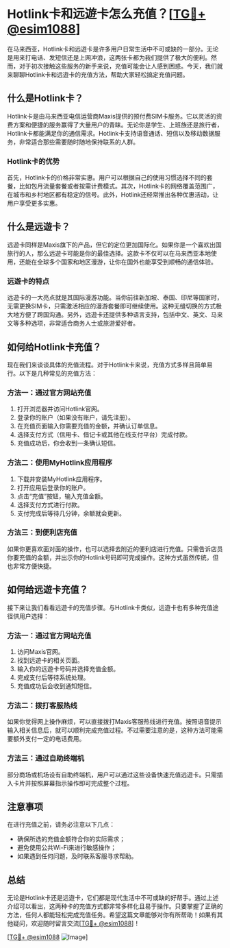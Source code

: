 # Hotlink卡和远遊卡怎么充值？[[TG💪+ @esim1088](https://t.me/s/esim1088)]

在马来西亚，Hotlink卡和远遊卡是许多用户日常生活中不可或缺的一部分。无论是用来打电话、发短信还是上网冲浪，这两张卡都为我们提供了极大的便利。然而，对于初次接触这些服务的新手来说，充值可能会让人感到困惑。今天，我们就来聊聊Hotlink卡和远遊卡的充值方法，帮助大家轻松搞定充值问题。

## 什么是Hotlink卡？

Hotlink卡是由马来西亚电信运营商Maxis提供的预付费SIM卡服务。它以灵活的资费方案和便捷的服务赢得了大量用户的青睐。无论你是学生、上班族还是旅行者，Hotlink卡都能满足你的通信需求。Hotlink卡支持语音通话、短信以及移动数据服务，非常适合那些需要随时随地保持联系的人群。

### Hotlink卡的优势

首先，Hotlink卡的价格非常实惠。用户可以根据自己的使用习惯选择不同的套餐，比如包月流量套餐或者按需计费模式。其次，Hotlink卡的网络覆盖范围广，在城市和乡村地区都有稳定的信号。此外，Hotlink还经常推出各种优惠活动，让用户享受更多实惠。

## 什么是远遊卡？

远遊卡同样是Maxis旗下的产品，但它的定位更加国际化。如果你是一个喜欢出国旅行的人，那么远遊卡可能是你的最佳选择。这款卡不仅可以在马来西亚本地使用，还能在全球多个国家和地区漫游，让你在国外也能享受到顺畅的通信体验。

### 远遊卡的特点

远遊卡的一大亮点就是其国际漫游功能。当你前往新加坡、泰国、印尼等国家时，无需更换SIM卡，只需激活相应的漫游套餐即可继续使用。这种无缝切换的方式极大地方便了跨国沟通。另外，远遊卡还提供多种语言支持，包括中文、英文、马来文等多种选项，非常适合商务人士或旅游爱好者。

## 如何给Hotlink卡充值？

现在我们来谈谈具体的充值流程。对于Hotlink卡来说，充值方式多样且简单易行。以下是几种常见的充值方法：

### 方法一：通过官方网站充值

1. 打开浏览器并访问Hotlink官网。
2. 登录你的账户（如果没有账户，请先注册）。
3. 在充值页面输入你需要充值的金额，并确认订单信息。
4. 选择支付方式（信用卡、借记卡或其他在线支付平台）完成付款。
5. 充值成功后，你会收到一条确认短信。

### 方法二：使用MyHotlink应用程序

1. 下载并安装MyHotlink应用程序。
2. 打开应用后登录你的账户。
3. 点击“充值”按钮，输入充值金额。
4. 选择支付方式进行付款。
5. 支付完成后等待几分钟，余额就会更新。

### 方法三：到便利店充值

如果你更喜欢面对面的操作，也可以选择去附近的便利店进行充值。只需告诉店员你要充值的金额，并出示你的Hotlink号码即可完成操作。这种方式虽然传统，但也非常方便快捷。

## 如何给远遊卡充值？

接下来让我们看看远遊卡的充值步骤。与Hotlink卡类似，远遊卡也有多种充值途径供用户选择：

### 方法一：通过官方网站充值

1. 访问Maxis官网。
2. 找到远遊卡的相关页面。
3. 输入你的远遊卡号码并选择充值金额。
4. 完成支付后等待系统处理。
5. 充值成功后会收到通知短信。

### 方法二：拨打客服热线

如果你觉得网上操作麻烦，可以直接拨打Maxis客服热线进行充值。按照语音提示输入相关信息后，就可以顺利完成充值过程。不过需要注意的是，这种方法可能需要额外支付一定的电话费用。

### 方法三：通过自助终端机

部分商场或机场设有自助终端机，用户可以通过这些设备快速充值远遊卡。只需插入卡片并按照屏幕指示操作即可完成整个过程。

## 注意事项

在进行充值之前，请务必注意以下几点：

- 确保所选的充值金额符合你的实际需求；
- 避免使用公共Wi-Fi来进行敏感操作；
- 如果遇到任何问题，及时联系客服寻求帮助。

## 总结

无论是Hotlink卡还是远遊卡，它们都是现代生活中不可或缺的好帮手。通过上述介绍可以看出，这两种卡的充值方式都非常多样化且易于操作。只要掌握了正确的方法，任何人都能轻松完成充值任务。希望这篇文章能够对你有所帮助！如果有其他疑问，欢迎随时留言交流[[TG💪+ @esim1088](https://t.me/s/esim1088)]！

[[TG💪+ @esim1088](https://t.me/s/esim1088) ![Image](https://i.postimg.cc/4NQfJmqS/Snipaste-2025-05-13-00-14-12.png)]